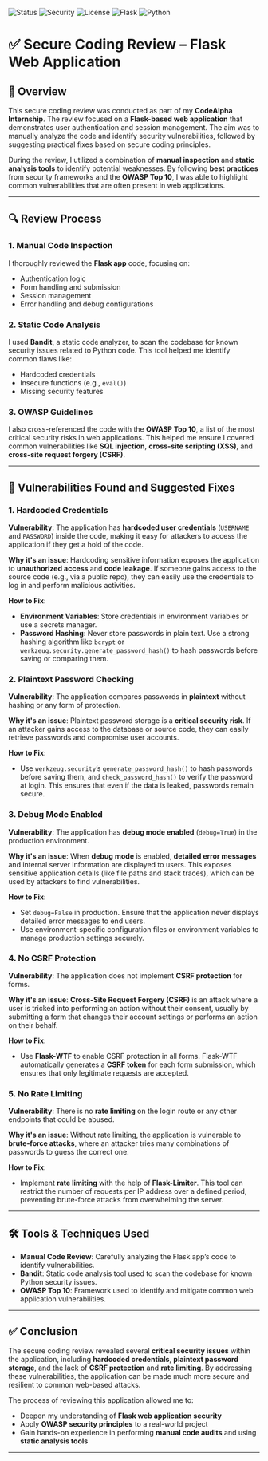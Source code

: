 ![Status](https://img.shields.io/badge/Review-Complete-brightgreen)
![Security](https://img.shields.io/badge/Security-Checked-blue)
![License](https://img.shields.io/badge/License-MIT-lightgrey)
![Flask](https://img.shields.io/badge/Framework-Flask-red)
![Python](https://img.shields.io/badge/Language-Python-blue)

# ✅ Secure Coding Review – Flask Web Application  

## 📌 Overview
This secure coding review was conducted as part of my **CodeAlpha Internship**. The review focused on a **Flask-based web application** that demonstrates user authentication and session management. The aim was to manually analyze the code and identify security vulnerabilities, followed by suggesting practical fixes based on secure coding principles.

During the review, I utilized a combination of **manual inspection** and **static analysis tools** to identify potential weaknesses. By following **best practices** from security frameworks and the **OWASP Top 10**, I was able to highlight common vulnerabilities that are often present in web applications.

---

## 🔍 Review Process
### 1. **Manual Code Inspection**
I thoroughly reviewed the **Flask app** code, focusing on:
- Authentication logic
- Form handling and submission
- Session management
- Error handling and debug configurations

### 2. **Static Code Analysis**
I used **Bandit**, a static code analyzer, to scan the codebase for known security issues related to Python code. This tool helped me identify common flaws like:
- Hardcoded credentials
- Insecure functions (e.g., `eval()`)
- Missing security features

### 3. **OWASP Guidelines**
I also cross-referenced the code with the **OWASP Top 10**, a list of the most critical security risks in web applications. This helped me ensure I covered common vulnerabilities like **SQL injection**, **cross-site scripting (XSS)**, and **cross-site request forgery (CSRF)**.

---

## 🧠 Vulnerabilities Found and Suggested Fixes

### **1. Hardcoded Credentials**
**Vulnerability**: The application has **hardcoded user credentials** (`USERNAME` and `PASSWORD`) inside the code, making it easy for attackers to access the application if they get a hold of the code.

**Why it's an issue**: Hardcoding sensitive information exposes the application to **unauthorized access** and **code leakage**. If someone gains access to the source code (e.g., via a public repo), they can easily use the credentials to log in and perform malicious activities.

**How to Fix**:  
- **Environment Variables**: Store credentials in environment variables or use a secrets manager.
- **Password Hashing**: Never store passwords in plain text. Use a strong hashing algorithm like `bcrypt` or `werkzeug.security.generate_password_hash()` to hash passwords before saving or comparing them.

### **2. Plaintext Password Checking**
**Vulnerability**: The application compares passwords in **plaintext** without hashing or any form of protection.

**Why it's an issue**: Plaintext password storage is a **critical security risk**. If an attacker gains access to the database or source code, they can easily retrieve passwords and compromise user accounts.

**How to Fix**:  
- Use `werkzeug.security`’s `generate_password_hash()` to hash passwords before saving them, and `check_password_hash()` to verify the password at login. This ensures that even if the data is leaked, passwords remain secure.

### **3. Debug Mode Enabled**
**Vulnerability**: The application has **debug mode enabled** (`debug=True`) in the production environment.

**Why it's an issue**: When **debug mode** is enabled, **detailed error messages** and internal server information are displayed to users. This exposes sensitive application details (like file paths and stack traces), which can be used by attackers to find vulnerabilities.

**How to Fix**:  
- Set `debug=False` in production. Ensure that the application never displays detailed error messages to end users.
- Use environment-specific configuration files or environment variables to manage production settings securely.

### **4. No CSRF Protection**
**Vulnerability**: The application does not implement **CSRF protection** for forms.

**Why it's an issue**: **Cross-Site Request Forgery (CSRF)** is an attack where a user is tricked into performing an action without their consent, usually by submitting a form that changes their account settings or performs an action on their behalf.

**How to Fix**:  
- Use **Flask-WTF** to enable CSRF protection in all forms. Flask-WTF automatically generates a **CSRF token** for each form submission, which ensures that only legitimate requests are accepted.

### **5. No Rate Limiting**
**Vulnerability**: There is no **rate limiting** on the login route or any other endpoints that could be abused.

**Why it's an issue**: Without rate limiting, the application is vulnerable to **brute-force attacks**, where an attacker tries many combinations of passwords to guess the correct one.

**How to Fix**:  
- Implement **rate limiting** with the help of **Flask-Limiter**. This tool can restrict the number of requests per IP address over a defined period, preventing brute-force attacks from overwhelming the server.

---

## 🛠 Tools & Techniques Used
- **Manual Code Review**: Carefully analyzing the Flask app’s code to identify vulnerabilities.
- **Bandit**: Static code analysis tool used to scan the codebase for known Python security issues.
- **OWASP Top 10**: Framework used to identify and mitigate common web application vulnerabilities.

---

## ✅ Conclusion
The secure coding review revealed several **critical security issues** within the application, including **hardcoded credentials**, **plaintext password storage**, and the lack of **CSRF protection** and **rate limiting**. By addressing these vulnerabilities, the application can be made much more secure and resilient to common web-based attacks.

The process of reviewing this application allowed me to:
- Deepen my understanding of **Flask web application security**
- Apply **OWASP security principles** to a real-world project
- Gain hands-on experience in performing **manual code audits** and using **static analysis tools**

---

